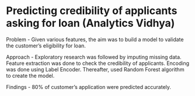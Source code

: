 # Predicting credibility of applicants asking for loan (Analytics Vidhya)
Problem - Given various features, the aim was to build a model to validate the customer’s eligibility for loan.

Approach - Exploratory research was followed by imputing missing data. Feature extraction was done to check the credibility of applicants. Encoding was done using Label Encoder. Thereafter, used Random Forest algorithm to create the model.

Findings - 80% of customer’s application were predicted accurately.
